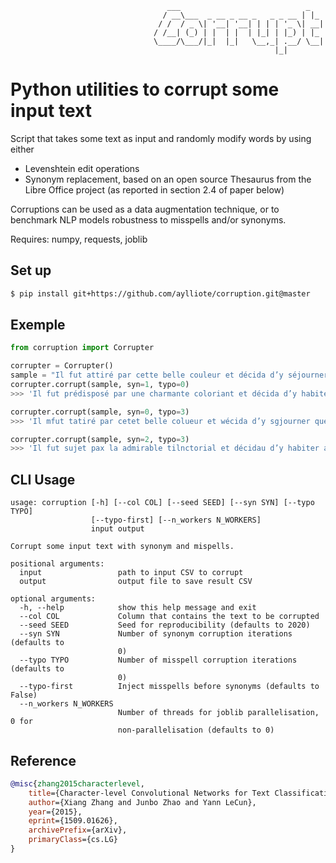                                        ___                            _   
                                      / __\___  _ __ _ __ _   _ _ __ | |_ 
                                     / /  / _ \| '__| '__| | | | '_ \| __|
                                    / /__| (_) | |  | |  | |_| | |_) | |_ 
                                    \____/\___/|_|  |_|   \__,_| .__/ \__|
                                                               |_|        
# Python utilities to corrupt some input text

Script that takes some text as input and randomly modify words by using either
- Levenshtein edit operations
- Synonym replacement, based on an open source Thesaurus from the Libre Office project (as reported in section 2.4 of paper below)

Corruptions can be used as a data augmentation technique, or to benchmark NLP models robustness to misspells and/or synonyms.

Requires: numpy, requests, joblib
## Set up
```bash
$ pip install git+https://github.com/aylliote/corruption.git@master
```
## Exemple
```python
from corruption import Corrupter

corrupter = Corrupter()
sample = "Il fut attiré par cette belle couleur et décida d’y séjourner quelque temps"
corrupter.corrupt(sample, syn=1, typo=0)
>>> 'Il fut prédisposé par une charmante coloriant et décida d’y habiter pour période'

corrupter.corrupt(sample, syn=0, typo=3)
>>> 'Il mfut tatiré par cetet belle colueur et wécida d’y sgjourner quelque temzps'

corrupter.corrupt(sample, syn=2, typo=3)
>>> 'Il fut sujet pax la admirable tilnctorial et décidau d’y habiter auprès âge'
```
## CLI Usage

    usage: corruption [-h] [--col COL] [--seed SEED] [--syn SYN] [--typo TYPO]
                      [--typo-first] [--n_workers N_WORKERS]
                      input output
    
    Corrupt some input text with synonym and mispells.
    
    positional arguments:
      input                 path to input CSV to corrupt
      output                output file to save result CSV
    
    optional arguments:
      -h, --help            show this help message and exit
      --col COL             Column that contains the text to be corrupted
      --seed SEED           Seed for reproducibility (defaults to 2020)
      --syn SYN             Number of synonym corruption iterations (defaults to
                            0)
      --typo TYPO           Number of misspell corruption iterations (defaults to
                            0)
      --typo-first          Inject misspells before synonyms (defaults to False)
      --n_workers N_WORKERS
                            Number of threads for joblib parallelisation, 0 for
                            non-parallelisation (defaults to 0)
## Reference
```bibtex
@misc{zhang2015characterlevel,
    title={Character-level Convolutional Networks for Text Classification},
    author={Xiang Zhang and Junbo Zhao and Yann LeCun},
    year={2015},
    eprint={1509.01626},
    archivePrefix={arXiv},
    primaryClass={cs.LG}
}
```